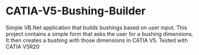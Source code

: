 # CATIA-V5-Bushing-Builder
Simple VB.Net application that builds bushings based on user input.
This project contains a simple form that asks the user for a bushing dimensions.
It then creates a bushing with those dimensions in CATIA V5.
Tested with CATIA V5R20
